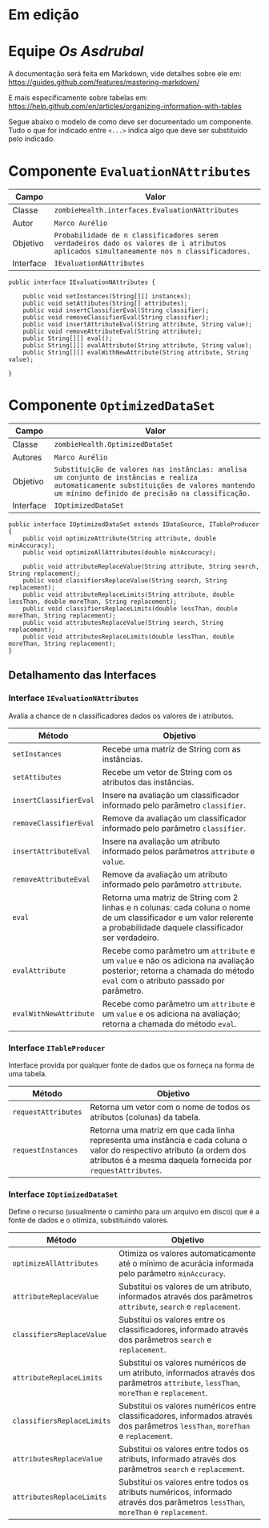 # Em edição

# Equipe *Os Asdrubal*

A documentação será feita em Markdown, vide detalhes sobre ele em: https://guides.github.com/features/mastering-markdown/

E mais especificamente sobre tabelas em: https://help.github.com/en/articles/organizing-information-with-tables

Segue abaixo o modelo de como deve ser documentado um componente. Tudo o que for indicado entre `<...>` indica algo que deve ser substituído pelo indicado.

# Componente `EvaluationNAttributes`

Campo | Valor
----- | -----
Classe | `zombieHealth.interfaces.EvaluationNAttributes`
Autor | `Marco Aurélio`
Objetivo | `Probabilidade de n classificadores serem verdadeiros dado os valores de i atributos aplicados simultaneamente nos n classificadores.`
Interface | `IEvaluationNAttributes`

~~~
public interface IEvaluationNAttributes {

    public void setInstances(String[][] instances);
    public void setAttibutes(String[] attributes);
    public void insertClassifierEval(String classifier);
    public void removeClassifierEval(String classifier);
    public void insertAttributeEval(String attribute, String value);
    public void removeAttributeEval(String attribute);
    public String[][] eval();
    public String[][] evalAttribute(String attribute, String value);
    public String[][] evalWithNewAttribute(String attribute, String value);

}
~~~

# Componente `OptimizedDataSet`

Campo | Valor
----- | -----
Classe | `zombieHealth.OptimizedDataSet`
Autores | `Marco Aurélio`
Objetivo | `Substituição de valores nas instâncias: analisa um conjunto de instâncias e realiza automaticamente substituições de valores mantendo um mínimo definido de precisão na classificação.`
Interface | `IOptimizedDataSet`

~~~
public interface IOptimizedDataSet extends IDataSource, ITableProducer {
	public void optimizeAttribute(String attribute, double minAccuracy);
	public void optimizeAllAttributes(double minAccuracy);
	
	public void attributeReplaceValue(String attribute, String search, String replacement);
	public void classifiersReplaceValue(String search, String replacement);
	public void attributeReplaceLimits(String attribute, double lessThan, double moreThan, String replacement);
	public void classifiersReplaceLimits(double lessThan, double moreThan, String replacement);
	public void attributesReplaceValue(String search, String replacement);
	public void attributesReplaceLimits(double lessThan, double moreThan, String replacement);
}
~~~

## Detalhamento das Interfaces

### Interface `IEvaluationNAttributes`
Avalia a chance de n classificadores dados os valores de i atributos.

Método | Objetivo
-------| --------
`setInstances` | Recebe uma matriz de String com as instâncias.
`setAttibutes` | Recebe um vetor de String com os atributos das instâncias.
`insertClassifierEval` |  Insere na avaliação um classificador informado pelo parâmetro `classifier`.
`removeClassifierEval` | Remove da avaliação um classificador informado pelo parâmetro `classifier`.
`insertAttributeEval` | Insere na avaliação um atributo informado pelos parâmetros `attribute` e `value`.
`removeAttributeEval` | Remove da avaliação um atributo informado pelo parâmetro `attribute`.
`eval` | Retorna uma matriz de String com 2 linhas e n colunas: cada coluna o nome de um classificador e um valor relerente a probabilidade daquele classificador ser verdadeiro.
`evalAttribute` | Recebe como parâmetro um `attribute` e um `value` e não os adiciona na avaliação posterior; retorna a chamada do método `eval` com o atributo passado por parâmetro.
`evalWithNewAttribute` | Recebe como parâmetro um `attribute` e um `value` e os adiciona na avaliação; retorna a chamada do método `eval`.


### Interface `ITableProducer`
Interface provida por qualquer fonte de dados que os forneça na forma de uma tabela.

Método | Objetivo
-------| --------
`requestAttributes` | Retorna um vetor com o nome de todos os atributos (colunas) da tabela.
`requestInstances` | Retorna uma matriz em que cada linha representa uma instância e cada coluna o valor do respectivo atributo (a ordem dos atributos é a mesma daquela fornecida por `requestAttributes`.

### Interface `IOptimizedDataSet`
Define o recurso (usualmente o caminho para um arquivo em disco) que é a fonte de dados e o otimiza, substituindo valores.

Método | Objetivo
-------| --------
`optimizeAllAttributes` | Otimiza os valores automaticamente até o mínimo de acurácia informada pelo parâmetro `minAccuracy`.
`attributeReplaceValue` | Substitui os valores de um atributo, informados através dos parâmetros `attribute`, `search` e `replacement`.
`classifiersReplaceValue` | Substitui os valores entre os classificadores, informado através dos parâmetros `search` e `replacement`.
`attributeReplaceLimits` | Substitui os valores numéricos de um atributo, informados através dos parâmetros `attribute`, `lessThan`, `moreThan` e `replacement`.
`classifiersReplaceLimits` | Substitui os valores numéricos entre classificadores, informados através dos parâmetros `lessThan`, `moreThan` e `replacement`.
`attributesReplaceValue` | Substitui os valores entre todos os atributs, informado através dos parâmetros `search` e `replacement`.
`attributesReplaceLimits` | Substitui os valores entre todos os atributs numéricos, informado através dos parâmetros `lessThan`, `moreThan` e `replacement`.

